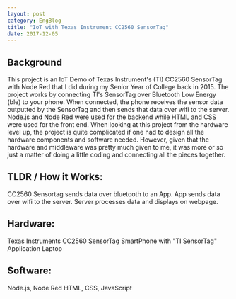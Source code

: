 ```yaml
---
layout: post
category: EngBlog
title: "IoT with Texas Instrument CC2560 SensorTag"
date: 2017-12-05
---
```


## Background
This project is an IoT Demo of Texas Instrument's (TI) CC2560 SensorTag with Node Red that I did during my Senior Year of College back in 2015.  The project works by connecting TI's SensorTag over Bluetooth Low Energy (ble) to your phone.  When connected, the phone receives the sensor data outputted by the SensorTag and then sends that data over wifi to the server.  Node.js and Node Red were used for the backend while HTML and CSS were used for the front end.  When looking at this project from the hardware level up, the project is quite complicated if one had to design all the hardware components and software needed.  However, given that the hardware and middleware was pretty much given to me, it was more or so just a matter of doing a little coding and connecting all the pieces together.

## TLDR / How it Works:
CC2560 Sensortag sends data over bluetooth to an App. App sends data over wifi to the server. Server processes data and displays on webpage.

## Hardware:
Texas Instruments CC2560 SensorTag
SmartPhone with "TI SensorTag" Application
Laptop

## Software:
Node.js, Node Red
HTML, CSS, JavaScript
